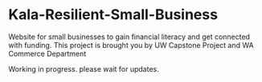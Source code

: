 # Kala-Resilient-Small-Business
Website for small businesses to gain financial literacy and get connected with funding. This project is brought you by  UW Capstone Project and WA Commerce Department

Working in progress. please wait for updates. 
